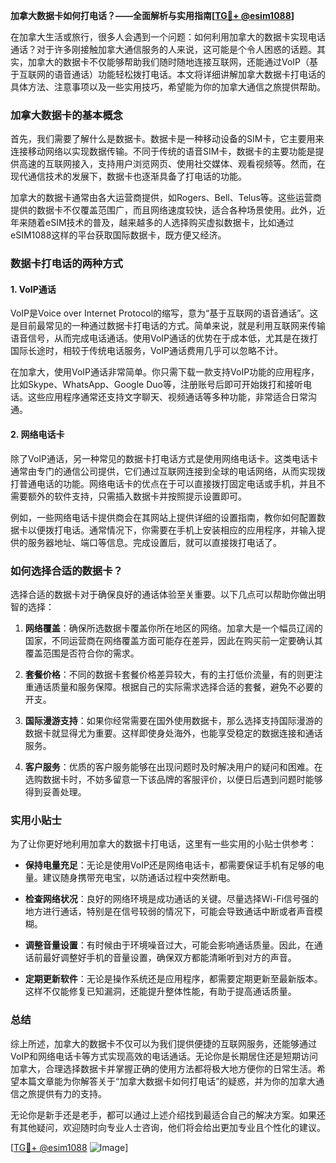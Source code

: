 **加拿大数据卡如何打电话？——全面解析与实用指南[[TG💪+ @esim1088](https://t.me/s/esim1088)]**

在加拿大生活或旅行，很多人会遇到一个问题：如何利用加拿大的数据卡实现电话通话？对于许多刚接触加拿大通信服务的人来说，这可能是个令人困惑的话题。其实，加拿大的数据卡不仅能够帮助我们随时随地连接互联网，还能通过VoIP（基于互联网的语音通话）功能轻松拨打电话。本文将详细讲解加拿大数据卡打电话的具体方法、注意事项以及一些实用技巧，希望能为你的加拿大通信之旅提供帮助。

### 加拿大数据卡的基本概念

首先，我们需要了解什么是数据卡。数据卡是一种移动设备的SIM卡，它主要用来连接移动网络以实现数据传输。不同于传统的语音SIM卡，数据卡的主要功能是提供高速的互联网接入，支持用户浏览网页、使用社交媒体、观看视频等。然而，在现代通信技术的发展下，数据卡也逐渐具备了打电话的功能。

加拿大的数据卡通常由各大运营商提供，如Rogers、Bell、Telus等。这些运营商提供的数据卡不仅覆盖范围广，而且网络速度较快，适合各种场景使用。此外，近年来随着eSIM技术的普及，越来越多的人选择购买虚拟数据卡，比如通过eSIM1088这样的平台获取国际数据卡，既方便又经济。

### 数据卡打电话的两种方式

#### 1. VoIP通话

VoIP是Voice over Internet Protocol的缩写，意为“基于互联网的语音通话”。这是目前最常见的一种通过数据卡打电话的方式。简单来说，就是利用互联网来传输语音信号，从而完成电话通话。使用VoIP通话的优势在于成本低，尤其是在拨打国际长途时，相较于传统电话服务，VoIP通话费用几乎可以忽略不计。

在加拿大，使用VoIP通话非常简单。你只需下载一款支持VoIP功能的应用程序，比如Skype、WhatsApp、Google Duo等，注册账号后即可开始拨打和接听电话。这些应用程序通常还支持文字聊天、视频通话等多种功能，非常适合日常沟通。

#### 2. 网络电话卡

除了VoIP通话，另一种常见的数据卡打电话方式是使用网络电话卡。这类电话卡通常由专门的通信公司提供，它们通过互联网连接到全球的电话网络，从而实现拨打普通电话的功能。网络电话卡的优点在于可以直接拨打固定电话或手机，并且不需要额外的软件支持，只需插入数据卡并按照提示设置即可。

例如，一些网络电话卡提供商会在其网站上提供详细的设置指南，教你如何配置数据卡以便拨打电话。通常情况下，你需要在手机上安装相应的应用程序，并输入提供的服务器地址、端口等信息。完成设置后，就可以直接拨打电话了。

### 如何选择合适的数据卡？

选择合适的数据卡对于确保良好的通话体验至关重要。以下几点可以帮助你做出明智的选择：

1. **网络覆盖**：确保所选数据卡覆盖你所在地区的网络。加拿大是一个幅员辽阔的国家，不同运营商在网络覆盖方面可能存在差异，因此在购买前一定要确认其覆盖范围是否符合你的需求。
   
2. **套餐价格**：不同的数据卡套餐价格差异较大，有的主打低价流量，有的则更注重通话质量和服务保障。根据自己的实际需求选择合适的套餐，避免不必要的开支。

3. **国际漫游支持**：如果你经常需要在国外使用数据卡，那么选择支持国际漫游的数据卡就显得尤为重要。这样即使身处海外，也能享受稳定的数据连接和通话服务。

4. **客户服务**：优质的客户服务能够在出现问题时及时解决用户的疑问和困难。在选购数据卡时，不妨多留意一下该品牌的客服评价，以便日后遇到问题时能够得到妥善处理。

### 实用小贴士

为了让你更好地利用加拿大的数据卡打电话，这里有一些实用的小贴士供参考：

- **保持电量充足**：无论是使用VoIP还是网络电话卡，都需要保证手机有足够的电量。建议随身携带充电宝，以防通话过程中突然断电。
  
- **检查网络状况**：良好的网络环境是成功通话的关键。尽量选择Wi-Fi信号强的地方进行通话，特别是在信号较弱的情况下，可能会导致通话中断或者声音模糊。

- **调整音量设置**：有时候由于环境噪音过大，可能会影响通话质量。因此，在通话前最好调整好手机的音量设置，确保双方都能清晰听到对方的声音。

- **定期更新软件**：无论是操作系统还是应用程序，都需要定期更新至最新版本。这样不仅能修复已知漏洞，还能提升整体性能，有助于提高通话质量。

### 总结

综上所述，加拿大的数据卡不仅可以为我们提供便捷的互联网服务，还能够通过VoIP和网络电话卡等方式实现高效的电话通话。无论你是长期居住还是短期访问加拿大，合理选择数据卡并掌握正确的使用方法都将极大地方便你的日常生活。希望本篇文章能为你解答关于“加拿大数据卡如何打电话”的疑惑，并为你的加拿大通信之旅提供有力的支持。

无论你是新手还是老手，都可以通过上述介绍找到最适合自己的解决方案。如果还有其他疑问，欢迎随时向专业人士咨询，他们将会给出更加专业且个性化的建议。

[[TG💪+ @esim1088](https://t.me/s/esim1088) ![Image](https://i.postimg.cc/4NQfJmqS/Snipaste-2025-05-13-00-14-12.png)]